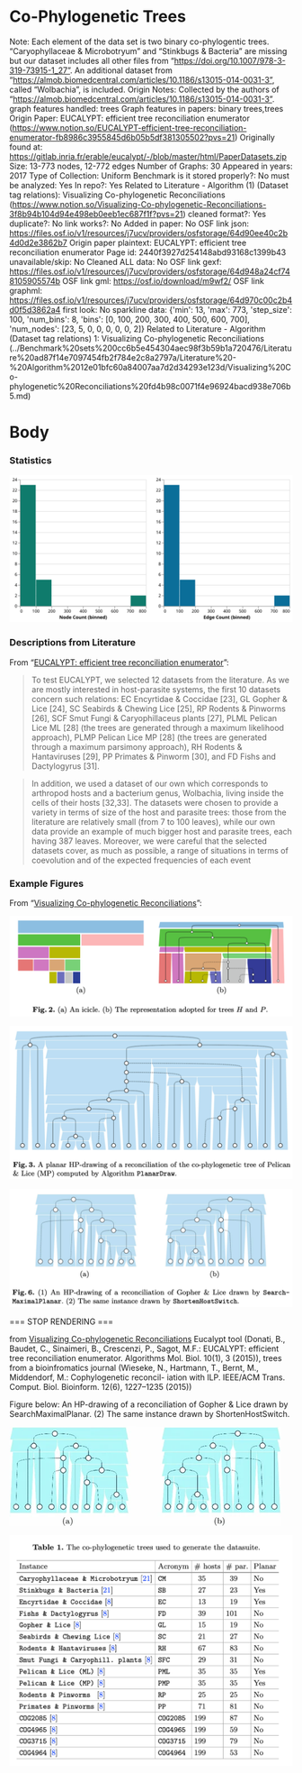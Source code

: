 # Co-Phylogenetic Trees

Note: Each element of the data set is two binary co-phylogentic trees. “Caryophyllaceae & Microbotryum” and “Stinkbugs & Bacteria” are missing but our dataset includes all other files from “https://doi.org/10.1007/978-3-319-73915-1_27”. An additional dataset from “https://almob.biomedcentral.com/articles/10.1186/s13015-014-0031-3”, called “Wolbachia”, is included.
Origin Notes: Collected by the authors of “https://almob.biomedcentral.com/articles/10.1186/s13015-014-0031-3”.
graph features handled: trees
Graph features in papers: binary trees,trees
Origin Paper: EUCALYPT: efficient tree reconciliation enumerator (https://www.notion.so/EUCALYPT-efficient-tree-reconciliation-enumerator-fb8986c3955845d6b05b5df381305502?pvs=21)
Originally found at: https://gitlab.inria.fr/erable/eucalypt/-/blob/master/html/PaperDatasets.zip
Size: 13-773 nodes, 12-772 edges
Number of Graphs: 30
Appeared in years: 2017
Type of Collection: Uniform Benchmark
is it stored properly?: No
must be analyzed: Yes
In repo?: Yes
Related to Literature - Algorithm (1) (Dataset tag relations): Visualizing Co-phylogenetic Reconciliations (https://www.notion.so/Visualizing-Co-phylogenetic-Reconciliations-3f8b94b104d94e498eb0eeb1ec687f1f?pvs=21)
cleaned format?: Yes
duplicate?: No
link works?: No
Added in paper: No
OSF link json: https://files.osf.io/v1/resources/j7ucv/providers/osfstorage/64d90ee40c2b4d0d2e3862b7
Origin paper plaintext: EUCALYPT: efficient tree reconciliation enumerator
Page id: 2440f3927d254148abd93168c1399b43
unavailable/skip: No
Cleaned ALL data: No
OSF link gexf: https://files.osf.io/v1/resources/j7ucv/providers/osfstorage/64d948a24cf748105905574b
OSF link gml: https://osf.io/download/m9wf2/
OSF link graphml: https://files.osf.io/v1/resources/j7ucv/providers/osfstorage/64d970c00c2b4d0f5d3862a4
first look: No
sparkline data: {'min': 13, 'max': 773, 'step_size': 100, 'num_bins': 8, 'bins': [0, 100, 200, 300, 400, 500, 600, 700], 'num_nodes': [23, 5, 0, 0, 0, 0, 0, 2]}
Related to Literature - Algorithm (Dataset tag relations) 1: Visualizing Co-phylogenetic Reconciliations (../Benchmark%20sets%200cc6b5e454304aec98f3b59b1a720476/Literature%20ad87f14e7097454fb2f784e2c8a2797a/Literature%20-%20Algorithm%2012e01bfc60a84007aa7d2d34293e123d/Visualizing%20Co-phylogenetic%20Reconciliations%20fd4b98c0071f4e96924bacd938e706b5.md)

# Body

### Statistics

![four_in_one.svg](Co-Phylogenetic%20Trees%202440f3927d254148abd93168c1399b43/four_in_one.svg)

### Descriptions from Literature

From “[EUCALYPT: efficient tree reconciliation enumerator](https://almob.biomedcentral.com/articles/10.1186/s13015-014-0031-3)”:

> To test EUCALYPT, we selected 12 datasets from the literature. As we are mostly interested in host-parasite systems, the first 10 datasets concern such relations: EC Encyrtidae & Coccidae [23], GL Gopher & Lice [24], SC Seabirds & Chewing Lice [25], RP Rodents & Pinworms [26], SCF Smut Fungi & Caryophillaceus plants [27], PLML Pelican Lice ML [28] (the trees are generated through a maximum likelihood approach), PLMP Pelican Lice MP [28] (the trees are generated through a maximum parsimony approach), RH Rodents & Hantaviruses [29], PP Primates & Pinworm [30], and FD Fishs and Dactylogyrus [31].
> 

> In addition, we used a dataset of our own which corresponds to arthropod hosts and a bacterium genus, Wolbachia, living inside the cells of their hosts [32,33]. The datasets were chosen to provide a variety in terms of size of the host and parasite trees: those from the literature are relatively small (from 7 to 100 leaves), while our own data provide an example of much bigger host and parasite trees, each having 387 leaves. Moreover, we were careful that the selected datasets cover, as much as possible, a range of situations in terms of coevolution and of the expected frequencies of each event
> 

### Example Figures

From “[Visualizing Co-phylogenetic Reconciliations](https://doi.org/10.1007/978-3-319-73915-1_27)”:

![Screen Shot 2023-08-15 at 10.50.19 AM.png](Co-Phylogenetic%20Trees%202440f3927d254148abd93168c1399b43/Screen_Shot_2023-08-15_at_10.50.19_AM.png)

![Screen Shot 2023-08-15 at 10.50.09 AM.png](Co-Phylogenetic%20Trees%202440f3927d254148abd93168c1399b43/Screen_Shot_2023-08-15_at_10.50.09_AM.png)

![Screen Shot 2023-08-15 at 10.49.57 AM.png](Co-Phylogenetic%20Trees%202440f3927d254148abd93168c1399b43/Screen_Shot_2023-08-15_at_10.49.57_AM.png)

=== STOP RENDERING ===

from [Visualizing Co-phylogenetic Reconciliations](../Benchmark%20sets%200cc6b5e454304aec98f3b59b1a720476/Literature%20ad87f14e7097454fb2f784e2c8a2797a/Literature%20-%20Algorithm%2012e01bfc60a84007aa7d2d34293e123d/Visualizing%20Co-phylogenetic%20Reconciliations%20fd4b98c0071f4e96924bacd938e706b5.md) 
Eucalypt tool (Donati, B., Baudet, C., Sinaimeri, B., Crescenzi, P., Sagot, M.F.: EUCALYPT:
efficient tree reconciliation enumerator. Algorithms Mol. Biol. 10(1), 3 (2015)), trees from a bioinfromatics journal (Wieseke, N., Hartmann, T., Bernt, M., Middendorf, M.: Cophylogenetic reconcil-
iation with ILP. IEEE/ACM Trans. Comput. Biol. Bioinform. 12(6), 1227–1235
(2015))

Figure below: An HP-drawing of a reconciliation of Gopher & Lice drawn by SearchMaximalPlanar. (2) The same instance drawn by ShortenHostSwitch.

![Untitled](Co-Phylogenetic%20Trees%202440f3927d254148abd93168c1399b43/Untitled.png)

![evolu.png](Co-Phylogenetic%20Trees%202440f3927d254148abd93168c1399b43/evolu.png)